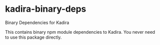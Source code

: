 kadira-binary-deps
==================

Binary Dependencies for Kadira

This contains binary npm module dependencies to Kadira. You never need to use this package directly.
